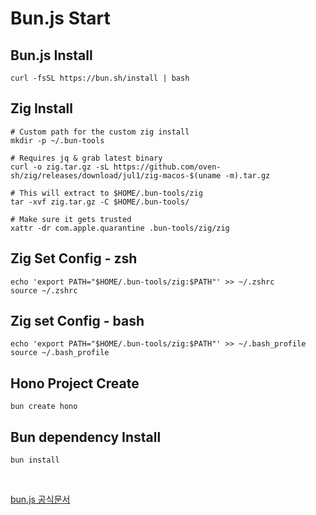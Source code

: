 # Bun.js Start

## Bun.js Install
```shell
curl -fsSL https://bun.sh/install | bash
```

## Zig Install
```shell
# Custom path for the custom zig install
mkdir -p ~/.bun-tools

# Requires jq & grab latest binary
curl -o zig.tar.gz -sL https://github.com/oven-sh/zig/releases/download/jul1/zig-macos-$(uname -m).tar.gz

# This will extract to $HOME/.bun-tools/zig
tar -xvf zig.tar.gz -C $HOME/.bun-tools/

# Make sure it gets trusted
xattr -dr com.apple.quarantine .bun-tools/zig/zig
```

## Zig Set Config - zsh
```shell
echo 'export PATH="$HOME/.bun-tools/zig:$PATH"' >> ~/.zshrc
source ~/.zshrc
```

## Zig set Config - bash
```shell
echo 'export PATH="$HOME/.bun-tools/zig:$PATH"' >> ~/.bash_profile
source ~/.bash_profile
```

## Hono Project Create
```shell
bun create hono
```

## Bun dependency Install
```shell
bun install
```

<br>

[bun.js 공식문서](https://bun.sh/)